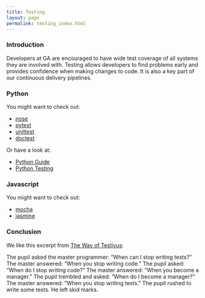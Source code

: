 ```yaml
---
title: Testing
layout: page
permalink: testing_index.html
---
```


### Introduction

Developers at GA are encouraged to have wide test coverage of all systems they are involved with. Testing allows developers to find problems early and provides confidence when making changes to code. It is also a key part of our continuous delivery pipelines.

### Python

You might want to check out:

* [nose](https://nose.readthedocs.org/en/latest/)
* [pytest](https://pytest.org/latest/)
* [unittest](https://docs.python.org/3.4/library/unittest.html)
* [doctest](https://docs.python.org/3.4/library/doctest.html)

Or have a look at:

* [Python Guide](http://docs.python-guide.org/en/latest/writing/tests/)
* [Python Testing](http://pythontesting.net)

### Javascript

You might want to check out:

* [mocha](http://mochajs.org/)
* [jasmine](https://github.com/jasmine/jasmine)

### Conclusion

We like this excerpt from [The Way of Testivus](http://www.agitar.com/downloads/TheWayOfTestivus.pdf):

The pupil asked the master programmer:
“When can I stop writing tests?”
The master answered:
“When you stop writing code.”
The pupil asked:
“When do I stop writing code?”
The master answered:
“When you become a manager.”
The pupil trembled and asked:
“When do I become a manager?”
The master answered:
“When you stop writing tests.”
The pupil rushed to write some tests.
He left skid marks.
